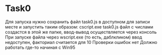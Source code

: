# Task0
Для запуска нужно сохранить файл task0.js в доступном для записи месте и запустить таким образом:
cscript.exe task0.js
файл с числами создастся в этой же папке, ввод-вывод осуществляется через консоль
При запуске файла через wscript.exe (то есть, даблкликом) ввод недоступен, факториал считается для 10
Проверки ошибок нет
Должно работать где-то начиная с Win95
